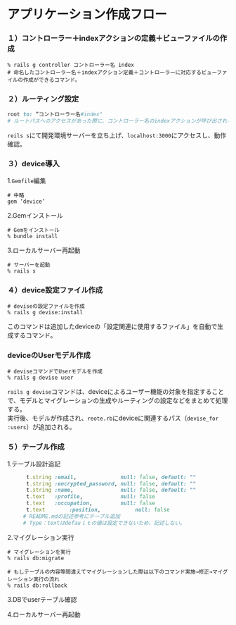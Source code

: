 # アプリケーション作成フロー

### １）コントローラー＋indexアクションの定義＋ビューファイルの作成

````ターミナル
% rails g controller コントローラー名 index
# 命名したコントローラー名＋indexアクション定義＋コントローラーに対応するビューファイルの作成ができるコマンド。
````

### ２）ルーティング設定

````Ruby .route.rb
root to: “コントローラー名#index"
# ルートパスへのアクセスがあった際に、コントローラー名のindexアクションが呼び出される。
````

`reils s`にて開発環境サーバーを立ち上げ、`localhost:3000`にアクセスし、動作確認。

### ３）device導入
1.`Gemfile`編集

````Gemfile
# 中略
gem ‘device’
````
2.Gemインストール

````ターミナル
# Gemをインストール
% bundle install
````

3.ローカルサーバー再起動

````ターミナル
# サーバーを起動
% rails s
````

### ４）device設定ファイル作成

````ターミナル
# deviseの設定ファイルを作成
% rails g devise:install
````
このコマンドは追加したdeviceの「設定関連に使用するファイル」を自動で生成するコマンド。

### deviceのUserモデル作成

````ターミナル
# deviseコマンドでUserモデルを作成
% rails g devise user
````
`rails g devise`コマンドは、deviceによるユーザー機能の対象を指定することで、モデルとマイグレーションの生成やルーティングの設定などをまとめて処理する。<br>
実行後、モデルが作成され、`reote.rb`にdeviceに関連するパス（`devise_for :users`）が追加される。

### ５）テーブル作成

1.テーブル設計追記

````db/migrate/20XXXXXXXXX_devise_create_users.rb
      t.string :email,              null: false, default: ""
      t.string :encrypted_password, null: false, default: ""
      t.string :name,               null: false, default: ""
      t.text   :profile,            null: false
      t.text   :occupation,         null: false
      t.text　　　　 :position,           null: false
     # README.mdの記述参考にテーブル追加
     # Type：textはdefauｌｔの値は設定できないため、記述しない。
````

2.マイグレーション実行

````ターミナル
# マイグレーションを実行
% rails db:migrate

# もしテーブルの内容等間違えてマイグレーションした際は以下のコマンド実施→修正→マイグレーション実行の流れ
% rails db:rollback
````

3.DBでuserテーブル確認<br>

4.ローカルサーバー再起動
